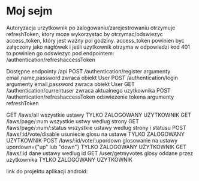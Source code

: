 ﻿# Moj sejm
 
 Autoryzacja
 urzytkownik po zalogowaniu/zarejestrowaniu otrzymuje refreshToken, ktory moze wykorzystac by otrzymac/odswiezyc access_token, który jest ważny pol godziny. access_token powinien byc załączony jako nagłówek i jeśli uzytkownik otrzyma w odpowiedzi kod 401 to powinien go odswiezyc pod endpointem: /authentication/refreshaccessToken
 
 Dostępne endpointy /api
 POST /authentication/register argumenty email,name,password zwraca obiekt User
 POST /authentication/login argumenty email,password zwraca obiekt User
 GET /authentication/currentuser zwraca aktualnego uzytkownika 
 POST /authentication/refreshaccessToken odswiezenie tokena argumenty refreshToken
 
 GET /laws/all wszystkie ustawy TYLKO ZALOGOWANY UZYTKOWNIK
 GET /laws/page/:num wszystkie ustwy wedlug strony
 GET /laws/page/:num/:status wszystkie ustawy wedlug strony i statusu
 POST /laws/:id/vote/disable usuniecie glosu na ustawe TYLKO ZALOGOWANY UZYTKOWNIK
 POST /laws/:id/vote/:upordown glosowanie na ustawy  upordown={"up" lub "down"}  TYLKO ZALOGOWANY UZYTKOWNIK
 GET /laws/:id dane ustawy wedlug id
 GET /user/getmyvotes glosy oddane przez uzytkownika TYLKO ZALOGOWANY UZYTKOWNIK
 
 
 
 link do projektu aplikacji android:

 
 
